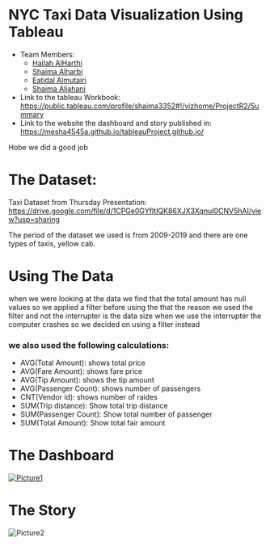# NYC Taxi Data Visualization Using Tableau 
 * Team Members:
    * [Hailah AlHarthi](https://github.com/helah20)
    * [Shaima Alharbi](https://github.com/shaimaa122)
    * [Eatidal Almutairi](https://github.com/eatidal)
    * [Shaima Aljahani](https://github.com/mesha4545a)
 * Link to the tableau Workbook:
    https://public.tableau.com/profile/shaima3352#!/vizhome/ProjectR2/Summary
 * Link to the website the dashboard and story published in:
  https://mesha4545a.github.io/tableauProject.github.io/
  
  
Hobe we did a good job 

# The Dataset:
Taxi Dataset from Thursday Presentation:
     https://drive.google.com/file/d/1CPGe0GYfItlQK86XJX3XqnuI0CNV5hAI/view?usp=sharing 

The period of the dataset we used is from 2009-2019 and there are one types of taxis, yellow cab. 

# Using The Data
when we were looking at the data we find that the total amount has null values so we applied a filter before using the that 
the reason we used the filter and not the interrupter is the data size 
when we use the interrupter the computer crashes so we decided on using a filter instead 

### we also used the following calculations:

* AVG(Total Amount): shows total price
* AVG(Fare Amount): shows fare price
* AVG(Tip Amount): shows the tip amount
* AVG(Passenger Count): shows number of passengers
* CNT(Vendor id): shows number of raides 
* SUM(Trip distance): Show total trip distance
* SUM(Passenger Count): Show total number of passenger
* SUM(Total Amount): Show total fair amount

# The Dashboard
[![Picture1](https://user-images.githubusercontent.com/48656800/101201531-f3d91e00-3678-11eb-8d6f-cf70fd3a2119.png)](https://public.tableau.com/views/ProjectR2/Summary?:language=en&:display_count=y&:origin=viz_share_link)



# The Story 
![Picture2](https://user-images.githubusercontent.com/48656800/101201909-7f52af00-3679-11eb-9b89-a6dc16094142.png)
